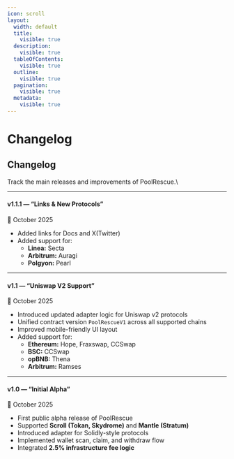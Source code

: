 ```yaml
---
icon: scroll
layout:
  width: default
  title:
    visible: true
  description:
    visible: true
  tableOfContents:
    visible: true
  outline:
    visible: true
  pagination:
    visible: true
  metadata:
    visible: true
---
```


# Changelog

## Changelog

Track the main releases and improvements of PoolRescue.\


***

#### **v1.1.1 — “Links & New Protocols”**

📅 October 2025

* Added links for Docs and X(Twitter)
* Added support for:
  * **Linea:** Secta
  * **Arbitrum:** Auragi
  * **Polgyon:** Pearl

***

#### **v1.1 — “Uniswap V2 Support”**

📅 October 2025

* Introduced updated adapter logic for Uniswap v2 protocols
* Unified contract version `PoolRescueV1` across all supported chains
* Improved mobile-friendly UI layout
* Added support for:
  * **Ethereum:** Hope, Fraxswap, CCSwap
  * **BSC:** CCSwap
  * **opBNB:** Thena
  * **Arbitrum:** Ramses

***

#### **v1.0 — “Initial Alpha”**

📅 October 2025

* First public alpha release of PoolRescue
* Supported **Scroll (Tokan, Skydrome)** and **Mantle (Stratum)**
* Introduced adapter for Solidly-style protocols
* Implemented wallet scan, claim, and withdraw flow
* Integrated **2.5% infrastructure fee logic**
